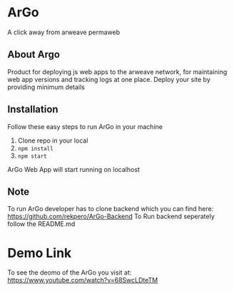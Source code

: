 # ArGo

A click away from arweave permaweb
## About Argo

Product for deploying js web apps to the arweave network, for maintaining web app versions and tracking logs at one place.
Deploy your site by providing minimum details

## Installation
Follow these easy steps to run ArGo in your machine

 1. Clone repo in your local
 2. ```npm install```
3. ```npm start```

ArGo Web App will start running on localhost

## Note
To run ArGo developer has to clone backend which you can find here: 
https://github.com/rekpero/ArGo-Backend
To Run backend seperately follow the README.md

# Demo Link
To see the deomo of the ArGo you visit at:
https://www.youtube.com/watch?v=68SwcLDteTM
